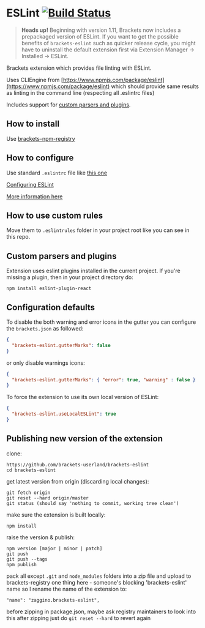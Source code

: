 # ESLint [![Build Status](https://travis-ci.org/brackets-userland/brackets-eslint.svg?branch=master)](https://travis-ci.org/brackets-userland/brackets-eslint)

> **Heads up!** Beginning with version 1.11, Brackets now includes a prepackaged version of ESLint. If you want to get the possible benefits of `brackets-eslint` such as quicker release cycle, you might have to uninstall the default extension first via Extension Manager -> Installed -> ESLint.

Brackets extension which provides file linting with ESLint.

Uses CLIEngine from [https://www.npmjs.com/package/eslint](https://www.npmjs.com/package/eslint)
which should provide same results as linting in the command line (respecting all .eslintrc files)

Includes support for [custom parsers and plugins](#custom-parsers-and-plugins).

## How to install

Use [brackets-npm-registry](https://github.com/brackets-userland/brackets-npm-registry)

## How to configure

Use standard `.eslintrc` file like [this one](https://github.com/adobe/brackets/blob/master/.eslintrc.js)

[Configuring ESLint](http://eslint.org/docs/user-guide/configuring)

[More information here](https://github.com/brackets-userland/brackets-eslint/issues/46)

## How to use custom rules

Move them to `.eslintrules` folder in your project root like you can see in this repo.

## Custom parsers and plugins

Extension uses eslint plugins installed in the current project. If you're missing a plugin, then in your project directory do:

```
npm install eslint-plugin-react
```

## Configuration defaults

To disable the both warning and error icons in the gutter you can configure the `brackets.json` as followed:

```JSON
{
  "brackets-eslint.gutterMarks": false
}
```

or only disable warnings icons:

```JSON
{
  "brackets-eslint.gutterMarks": { "error": true, "warning" : false }
}
```

To force the extension to use its own local version of ESLint:

```JSON
{
  "brackets-eslint.useLocalESLint": true
}
```

## Publishing new version of the extension

clone:
```
https://github.com/brackets-userland/brackets-eslint
cd brackets-eslint
```

get latest version from origin (discarding local changes):
```
git fetch origin
git reset --hard origin/master
git status (should say 'nothing to commit, working tree clean')
```

make sure the extension is built locally:
```
npm install
```

raise the version & publish:
```
npm version [major | minor | patch]
git push
git push --tags
npm publish
```

pack all except `.git` and `node_modules` folders into a zip file and upload to brackets-registry
one thing here - someone's blocking 'brackets-eslint' name so I rename the name of the extension to:
```
"name": "zaggino.brackets-eslint",
```
before zipping in package.json, maybe ask registry maintainers to look into this
after zipping just do `git reset --hard` to revert again
